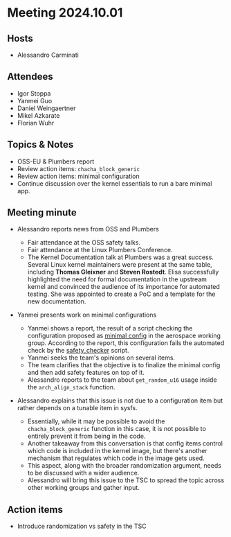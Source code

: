 # Meeting 2024.10.01

## Hosts
* Alessandro Carminati

## Attendees
* Igor Stoppa
* Yanmei Guo
* Daniel Weingaertner
* Mikel Azkarate
* Florian Wuhr

## Topics & Notes
* OSS-EU & Plumbers report
* Review action items: `chacha_block_generic`
* Review action items: minimal configuration
* Continue discussion over the kernel essentials to
  run a bare minimal app.

## Meeting minute
* Alessandro reports news from OSS and Plumbers
    * Fair attendance at the OSS safety talks.
    * Fair attendance at the Linux Plumbers Conference.
    * The Kernel Documentation talk at Plumbers was a great success. Several 
      Linux kernel maintainers were present at the same table, including 
      **Thomas Gleixner** and **Steven Rostedt**. 
     Elisa successfully highlighted the need for formal documentation in the 
     upstream kernel and convinced the audience of its importance for 
     automated testing. She was appointed to create a PoC and a template for 
     the new documentation.
* Yanmei presents work on minimal configurations
    * Yanmei shows a report, the result of a script checking the configuration 
      proposed as [minimal config](https://github.com/Boeing/linux/commit/f5d4b42051b045fb667d69eeb0272a89dde6ba20)
      in the aerospace working group. 
      According to the report, this configuration fails the automated check by 
      the [safety_checker](https://github.com/elisa-tech/kconfig-safety-check)
      script.
    * Yanmei seeks the team's opinions on several items.
    * The team clarifies that the objective is to finalize the minimal config 
      and then add safety features on top of it.
    * Alessandro reports to the team about `get_random_u16` usage inside the 
      `arch_align_stack` function.

* Alessandro explains that this issue is not due to a configuration item but 
  rather depends on a tunable item in sysfs.
    * Essentially, while it may be possible to avoid the `chacha_block_generic` 
      function in this case, it is not possible to entirely prevent it from 
      being in the code.
    * Another takeaway from this conversation is that config items control 
      which code is included in the kernel image, but there's another 
      mechanism that regulates which code in the image gets used.
    * This aspect, along with the broader randomization argument, needs to 
      be discussed with a wider audience.
    * Alessandro will bring this issue to the TSC to spread the topic across 
      other working groups and gather input.

## Action items
* Introduce randomization vs safety in the TSC
